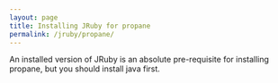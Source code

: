 ```yaml
---
layout: page
title: Installing JRuby for propane
permalink: /jruby/propane/
---
```


An installed version of JRuby is an absolute pre-requisite for installing propane, but you should install java first.
